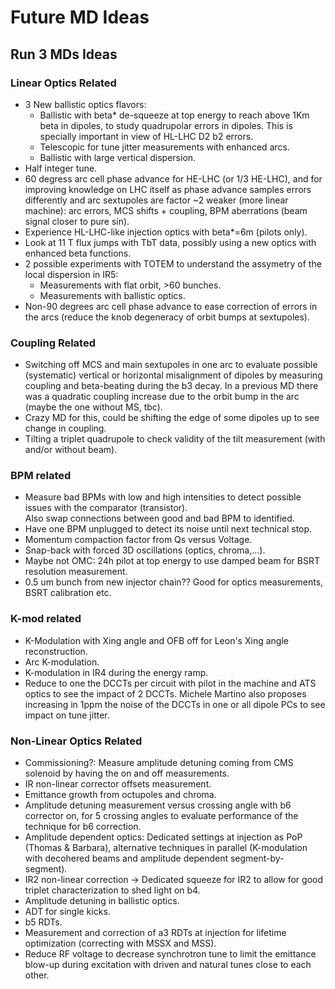 # Future MD Ideas

## Run 3 MDs Ideas

### Linear Optics Related

* 3 New ballistic optics flavors:
    * Ballistic with beta* de-squeeze at top energy to reach above 1Km beta in dipoles, to study quadrupolar errors in dipoles. This is specially important in view of HL-LHC D2 b2 errors. 
    * Telescopic for tune jitter measurements with enhanced arcs.
    * Ballistic with large vertical dispersion.
* Half integer tune.
* 60 degress arc cell phase advance for HE-LHC (or 1/3 HE-LHC), and for improving knowledge on LHC itself as phase advance samples errors differently and arc sextupoles are factor ~2 weaker (more linear machine): arc errors, MCS shifts + coupling, BPM aberrations (beam signal closer to pure sin).
* Experience HL-LHC-like  injection optics with beta*=6m (pilots only). 
* Look at 11 T flux jumps with TbT data, possibly using a new optics with enhanced beta functions.
* 2 possible experiments with TOTEM to understand the assymetry of the local dispersion in IR5:
    * Measurements with flat orbit, >60 bunches.
    * Measurements with ballistic optics.
* Non-90 degrees arc cell phase advance to ease correction of errors in the arcs (reduce the knob degeneracy of orbit bumps at sextupoles).

### Coupling Related

* Switching off MCS and main sextupoles in one arc to evaluate possible (systematic) vertical or horizontal misalignment of dipoles by measuring coupling and beta-beating during the b3 decay.
In a previous MD there was a quadratic coupling increase due to the orbit bump in the arc (maybe the one without MS, tbc).
* Crazy MD for this, could be shifting the edge of some dipoles up to see change in coupling.
* Tilting a triplet quadrupole to check validity of the tilt measurement (with and/or without beam).

### BPM related

* Measure bad BPMs with low and high intensities to detect possible issues with the comparator (transistor).  
Also swap connections between good and bad BPM to identified.
* Have one BPM unplugged to detect its noise until next technical stop.
* Momentum compaction factor from Qs versus Voltage.
* Snap-back with forced 3D oscillations (optics, chroma,...).
* Maybe not OMC: 24h pilot at top energy to use damped beam for BSRT resolution measurement.
* 0.5 um bunch from new injector chain?? Good for optics measurements, BSRT calibration etc.

### K-mod related

* K-Modulation with Xing angle and OFB off for Leon's Xing angle reconstruction.
* Arc K-modulation.
* K-modulation in IR4 during the energy ramp.
* Reduce to one the DCCTs per circuit with pilot in the machine and ATS optics to see the impact of 2 DCCTs.
 Michele Martino also proposes increasing in 1ppm the noise of the DCCTs in one or all dipole PCs to see impact on tune jitter.

### Non-Linear Optics Related

* Commissioning?: Measure amplitude detuning coming from CMS solenoid by having the on and off measurements.
* IR non-linear corrector offsets measurement.
* Emittance growth from octupoles and chroma.
* Amplitude detuning measurement versus crossing angle with b6 corrector on, for 5 crossing angles to evaluate performance of the technique for b6 correction. 
* Amplitude dependent optics: Dedicated settings at injection as PoP (Thomas & Barbara), alternative techniques in parallel (K-modulation with decohered beams and amplitude dependent segment-by-segment).
* IR2 non-linear correction -> Dedicated squeeze for IR2 to allow for good triplet characterization to shed light on b4.
* Amplitude detuning in ballistic optics.
* ADT for single kicks.
* b5 RDTs.
* Measurement and correction of a3 RDTs at injection for lifetime optimization (correcting with MSSX and MSS).
* Reduce RF voltage to decrease synchrotron tune to limit the emittance blow-up during excitation with driven and natural tunes close to each other.
